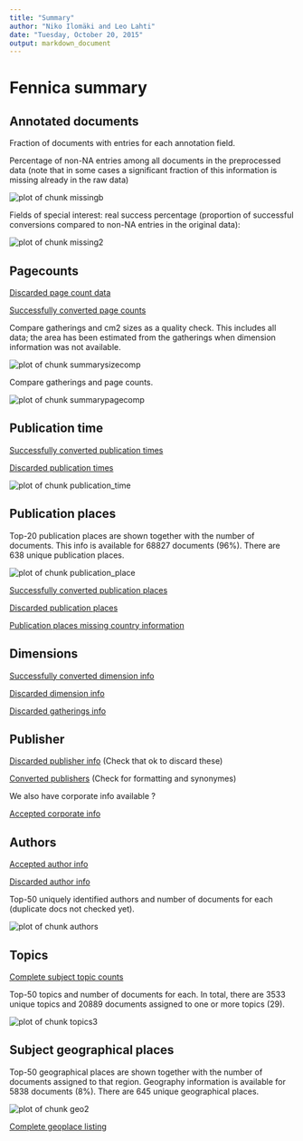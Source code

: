 ```yaml
---
title: "Summary"
author: "Niko Ilomäki and Leo Lahti"
date: "Tuesday, October 20, 2015"
output: markdown_document
---
```


# Fennica summary

## Annotated documents

Fraction of documents with entries for each annotation field.



Percentage of non-NA entries among all documents in the preprocessed data (note that in some cases a significant fraction of this information is missing already in the raw data)

![plot of chunk missingb](figure/missingb-1.png) 


Fields of special interest: real success percentage (proportion of successful conversions compared to non-NA entries in the original data):

![plot of chunk missing2](figure/missing2-1.png) 

## Pagecounts

[Discarded page count data](https://github.com/rOpenGov/fennica/blob/master/inst/examples/output.tables/pagecount_discarded.csv)

[Successfully converted page counts](https://github.com/rOpenGov/fennica/blob/master/inst/examples/output.tables/pagecount_conversion.csv)

Compare gatherings and cm2 sizes as a quality check. This includes all data; the area has been estimated from the gatherings when dimension information was not available.

![plot of chunk summarysizecomp](figure/summarysizecomp-1.png) 

Compare gatherings and page counts. 

![plot of chunk summarypagecomp](figure/summarypagecomp-1.png) 

## Publication time

[Successfully converted publication times](output.tables/publication-time-accepted.csv)

[Discarded publication times](output.tables/publication-time-discarded.csv)

![plot of chunk publication_time](figure/publication_time-1.png) 

## Publication places

Top-20 publication places are shown together with the number of documents. This info is available for 68827 documents (96%). There are 638 unique publication places.

![plot of chunk publication_place](figure/publication_place-1.png) 

[Successfully converted publication places](https://github.com/rOpenGov/fennica/blob/master/inst/examples/output.tables/publication_place_accepted.csv)

[Discarded publication places](https://github.com/rOpenGov/fennica/blob/master/inst/examples/output.tables/publication_place_discarded.csv)

[Publication places missing country information](https://github.com/rOpenGov/fennica/blob/master/inst/examples/output.tables/publication_place_missingcountry.csv)



## Dimensions

[Successfully converted dimension info](https://github.com/rOpenGov/fennica/blob/master/inst/examples/output.tables/accepted_dimensions.csv)

[Discarded dimension info](https://github.com/rOpenGov/fennica/blob/master/inst/examples/output.tables/missing_dimensions.csv)

[Discarded gatherings info](https://github.com/rOpenGov/fennica/blob/master/inst/examples/output.tables/missing_gatherings.csv)


## Publisher 

[Discarded publisher info](https://github.com/rOpenGov/fennica/blob/master/inst/examples/output.tables/publisher_discarded.csv) (Check that ok to discard these)

[Converted publishers](https://github.com/rOpenGov/fennica/blob/master/inst/examples/output.tables/publisher_accepted.csv) (Check for formatting and synonymes)

We also have corporate info available ?

[Accepted corporate info](https://github.com/rOpenGov/fennica/blob/master/inst/examples/output.tables/corporate_accepted.tab)


## Authors

[Accepted author info](https://github.com/rOpenGov/fennica/blob/master/inst/examples/output.tables/author_accepted.csv)

[Discarded author info](https://github.com/rOpenGov/fennica/blob/master/inst/examples/output.tables/author_discarded.csv)

Top-50 uniquely identified authors and number of documents for each (duplicate docs not checked yet).

![plot of chunk authors](figure/authors-1.png) 


## Topics






[Complete subject topic counts](https://github.com/rOpenGov/fennica/blob/master/inst/examples/output.tables/subjecttopics.tab)

Top-50 topics and number of documents for each. In total, there are 3533 unique topics and 20889 documents assigned to one or more topics (29).

![plot of chunk topics3](figure/topics3-1.png) 


## Subject geographical places



Top-50 geographical places are shown together with the number of documents assigned to that region. Geography information is available for 5838 documents (8%). There are 645 unique geographical places.

![plot of chunk geo2](figure/geo2-1.png) 



[Complete geoplace listing](https://github.com/rOpenGov/fennica/blob/master/inst/examples/output.tables/geoplaces.csv)
